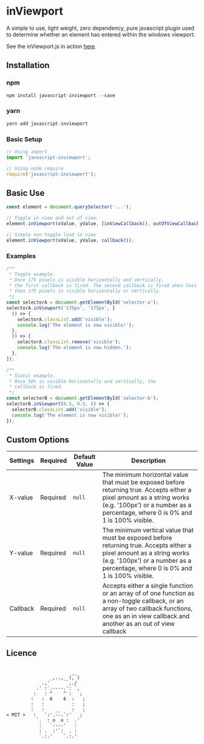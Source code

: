 <!-- @format -->

# inViewport

A simple to use, light weight, zero dependency, pure javascript plugin used to determine whether an element has entered within the windows viewport.

See the inViewport.js in action <a href="http://ianrogren.github.io/javascript-inViewport/">here</a>.

## Installation

### npm

```javascript
npm install javascript-inviewport --save
```

### yarn

```javascript
yarn add javascript-inviewport
```

### Basic Setup

```javascript
// Using import
import 'javascript-inviewport';

// Using node require
require('javascript-inviewport');
```

## Basic Use

```javascript
const element = document.querySelector('...');

// Toggle in view and out of view.
element.inViewport(xValue, yValue, [inViewCallback(), outOfViewCallback()]);

// Simple non-toggle load in view
element.inViewport(xValue, yValue, callback());
```

### Examples

```javascript
/**
 * Toggle example.
 * Once 175 pixels is visible horizontally and vertically,
 * the first callback is fired. The second callback is fired when less
 * than 175 pixels is visible horizontally or vertically.
 */
const selectorA = document.getElementById('selector-a');
selectorA.inViewport('175px', '175px', [
  () => {
    selectorA.classList.add('visible');
    console.log('The element is now visible!');
  },
  () => {
    selectorA.classList.remove('visible');
    console.log('The element is now hidden.');
  },
]);

/**
 * Static example.
 * Once 50% is visible horizontally and vertically, the
 * callback is fired.
 */
const selectorB = document.getElementById('selector-b');
selectorB.inViewport(0.5, 0.5, () => {
  selectorB.classList.add('visible');
  console.log('The element is now visible!');
});
```

## Custom Options

| Settings | Required | Default Value | Description                                                                                                                                                                                               |
| -------- | -------- | ------------- | --------------------------------------------------------------------------------------------------------------------------------------------------------------------------------------------------------- |
| X-value  | Required | `null`        | The minimum horizontal value that must be exposed before returning true. Accepts either a pixel amount as a string works (e.g. '100px') or a number as a percentage, where 0 is 0% and 1 is 100% visible. |
| Y-value  | Required | `null`        | The minimum vertical value that must be exposed before returning true. Accepts either a pixel amount as a string works (e.g. '100px') or a number as a percentage, where 0 is 0% and 1 is 100% visible.   |
| Callback | Required | `null`        | Accepts either a single function or an array of of one function as a non-toggle callback, or an array of two callback functions, one as an in view callback and another as an out of view callback        |

## Licence

```

                        __
                _,..,_ (, )
             .,'      `,./
           .' :`.----.': `,
          :   : ^    ^ :   ;
         :   :  6    6  :   ;
         :   :          :   ;
         :   :    __    :   ;
< MIT >   :   `:'.--.`:'   ;
           `.  : o  o :  .'
            :   `----'   :
            : .  :'`:  . :
            `.:.'    `.:.'
```
